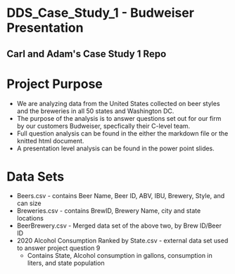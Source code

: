 # DDS_Case_Study_1 - Budweiser Presentation
## Carl and Adam's Case Study 1 Repo

# Project Purpose
 * We are analyzing data from the United States collected on beer styles and the breweries in all 50 states and Washington DC.
 * The purpose of the analysis is to answer questions set out for our firm by our customers Budweiser, specfically their C-level team.
 * Full question analysis can be found in the either the markdown file or the knitted html document.
 * A presentation level analysis can be found in the power point slides.

# Data Sets
 * Beers.csv -  contains Beer Name, Beer ID, ABV, IBU, Brewery, Style, and can size
 * Breweries.csv - contains BrewID, Brewery Name, city and state locations
 * BeerBrewery.csv -  Merged data set of the above two, by Brew ID/Beer ID
 * 2020 Alcohol Consumption Ranked by State.csv - external data set used to answer project question 9
   * Contains State, Alcohol consumption in gallons, consumption in liters, and state population

